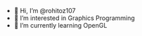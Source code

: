 - 👋 Hi, I’m @rohitoz107
- 👀 I’m interested in Graphics Programming
- 🌱 I’m currently learning OpenGL

<!---
rohitoz107/rohitoz107 is a ✨ special ✨ repository because its `README.md` (this file) appears on your GitHub profile.
You can click the Preview link to take a look at your changes.
--->
